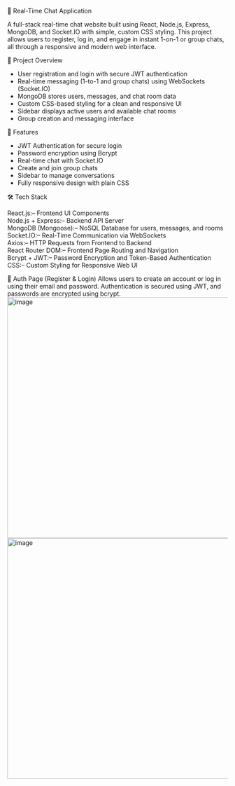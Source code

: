 💬 Real-Time Chat Application

A full-stack real-time chat website built using React, Node.js, Express, MongoDB, and Socket.IO with simple, custom CSS styling.
This project allows users to register, log in, and engage in instant 1-on-1 or group chats, all through a responsive and modern web interface.

🧾 Project Overview

- User registration and login with secure JWT authentication
- Real-time messaging (1-to-1 and group chats) using WebSockets (Socket.IO)
- MongoDB stores users, messages, and chat room data
- Custom CSS-based styling for a clean and responsive UI
- Sidebar displays active users and available chat rooms
- Group creation and messaging interface

🚀 Features

- JWT Authentication for secure login
- Password encryption using Bcrypt
- Real-time chat with Socket.IO
- Create and join group chats
- Sidebar to manage conversations
- Fully responsive design with plain CSS

🛠️ Tech Stack

React.js:– Frontend UI Components  
Node.js + Express:– Backend API Server  
MongoDB (Mongoose):– NoSQL Database for users, messages, and rooms  
Socket.IO:– Real-Time Communication via WebSockets  
Axios:– HTTP Requests from Frontend to Backend  
React Router DOM:– Frontend Page Routing and Navigation  
Bcrypt + JWT:– Password Encryption and Token-Based Authentication  
CSS:– Custom Styling for Responsive Web UI

🔐 Auth Page (Register & Login)
Allows users to create an account or log in using their email and password. Authentication is secured using JWT, and passwords are encrypted using bcrypt.
<img width="937" height="550" alt="image" src="https://github.com/user-attachments/assets/981a43ba-db33-4df1-8262-4caa557bda59" />
<img width="937" height="550" alt="image" src="https://github.com/user-attachments/assets/ec46bec9-e3ea-474d-a4d2-b62733da7382" />



  
